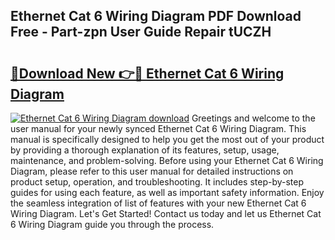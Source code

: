 ## Ethernet Cat 6 Wiring Diagram PDF Download Free - Part-zpn User Guide Repair tUCZH

# <h2><a href="http://dflmids.blite.top/?on=Ethernet+Cat+6+Wiring+Diagram">🔗Download New 👉🔴 Ethernet Cat 6 Wiring Diagram</a></h2>

[![Ethernet Cat 6 Wiring Diagram download](https://i.imgur.com/lujVjoI.png)](http://dflmids.blite.top/?on=Ethernet+Cat+6+Wiring+Diagram)
Greetings and welcome to the user manual for your newly synced Ethernet Cat 6 Wiring Diagram. This manual is specifically designed to help you get the most out of your product by providing a thorough explanation of its features, setup, usage, maintenance, and problem-solving. Before using your Ethernet Cat 6 Wiring Diagram, please refer to this user manual for detailed instructions on product setup, operation, and troubleshooting. It includes step-by-step guides for using each feature, as well as important safety information. Enjoy the seamless integration of list of features with your new Ethernet Cat 6 Wiring Diagram. Let's Get Started! Contact us today and let us Ethernet Cat 6 Wiring Diagram guide you through the process.
